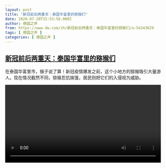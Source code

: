 ```yaml
---
layout: post
title: "新冠前后两重天：泰国华富里的猕猴们"
date: 2020-07-20T15:53:58.000Z
author: 德国之声
from: https://www.dw.com/zh/新冠前后两重天：泰国华富里的猕猴们/a-54243629
tags: [ 德国之声 ]
categories: [ 德国之声 ]
---
```

<!--1595260438000-->
[新冠前后两重天：泰国华富里的猕猴们](https://www.dw.com/zh/%E6%96%B0%E5%86%A0%E5%89%8D%E5%90%8E%E4%B8%A4%E9%87%8D%E5%A4%A9%EF%BC%9A%E6%B3%B0%E5%9B%BD%E5%8D%8E%E5%AF%8C%E9%87%8C%E7%9A%84%E7%8C%95%E7%8C%B4%E4%BB%AC/a-54243629)
------

<div>
<p>在泰国华富里市，猴子说了算！新冠疫情爆发之前，这个小地方的猕猴吸引大量游人。现在情况截然不同，猕猴忍饥挨饿，居民则把它们的入侵视为威胁。</small></p><video src="https://tvdownloaddw-a.akamaihd.net/dwtv_video/flv/vdt_zh/2020/bchi200720_002_thailmonkey_01g_sd_sor.mp4" controls style="width:100%"></video>
</div>
